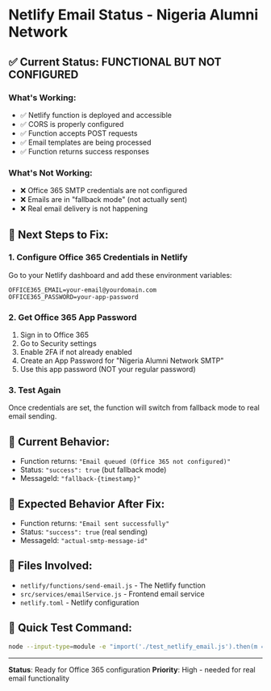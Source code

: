 # Netlify Email Status - Nigeria Alumni Network

## ✅ Current Status: FUNCTIONAL BUT NOT CONFIGURED

### What's Working:
- ✅ Netlify function is deployed and accessible
- ✅ CORS is properly configured
- ✅ Function accepts POST requests
- ✅ Email templates are being processed
- ✅ Function returns success responses

### What's Not Working:
- ❌ Office 365 SMTP credentials are not configured
- ❌ Emails are in "fallback mode" (not actually sent)
- ❌ Real email delivery is not happening

## 🔧 Next Steps to Fix:

### 1. Configure Office 365 Credentials in Netlify
Go to your Netlify dashboard and add these environment variables:

```
OFFICE365_EMAIL=your-email@yourdomain.com
OFFICE365_PASSWORD=your-app-password
```

### 2. Get Office 365 App Password
1. Sign in to Office 365
2. Go to Security settings
3. Enable 2FA if not already enabled
4. Create an App Password for "Nigeria Alumni Network SMTP"
5. Use this app password (NOT your regular password)

### 3. Test Again
Once credentials are set, the function will switch from fallback mode to real email sending.

## 📧 Current Behavior:
- Function returns: `"Email queued (Office 365 not configured)"`
- Status: `"success": true` (but fallback mode)
- MessageId: `"fallback-{timestamp}"`

## 🎯 Expected Behavior After Fix:
- Function returns: `"Email sent successfully"`
- Status: `"success": true` (real sending)
- MessageId: `"actual-smtp-message-id"`

## 📝 Files Involved:
- `netlify/functions/send-email.js` - The Netlify function
- `src/services/emailService.js` - Frontend email service
- `netlify.toml` - Netlify configuration

## 🚀 Quick Test Command:
```bash
node --input-type=module -e "import('./test_netlify_email.js').then(m => m.runTests())"
```

---
**Status**: Ready for Office 365 configuration
**Priority**: High - needed for real email functionality
